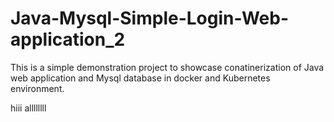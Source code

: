 # Java-Mysql-Simple-Login-Web-application_2

This is a simple demonstration project to showcase conatinerization of Java web application and Mysql database in docker and Kubernetes environment.


hiii allllllll
